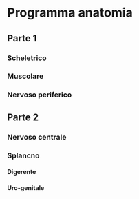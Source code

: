 # Programma anatomia
## Parte 1
### Scheletrico 
### Muscolare
### Nervoso periferico
## Parte 2
### Nervoso centrale
### Splancno
#### Digerente
#### Uro-genitale
###
